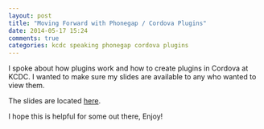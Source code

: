 ```yaml
---
layout: post
title: "Moving Forward with Phonegap / Cordova Plugins"
date: 2014-05-17 15:24
comments: true
categories: kcdc speaking phonegap cordova plugins
---
```


I spoke about how plugins work and how to create plugins in Cordova at KCDC. I wanted to make sure my slides are available to any who wanted to view them.

The slides are located [here](http://jbavari.github.io/MovingForwardWithCordovaPlugins/).

I hope this is helpful for some out there,
Enjoy!
